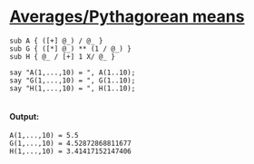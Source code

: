 [1]: http://rosettacode.org/wiki/Averages/Pythagorean_means

# [Averages/Pythagorean means][1]

```perl6
sub A { ([+] @_) / @_ }
sub G { ([*] @_) ** (1 / @_) }
sub H { @_ / [+] 1 X/ @_ }
 
say "A(1,...,10) = ", A(1..10);
say "G(1,...,10) = ", G(1..10);
say "H(1,...,10) = ", H(1..10);
 
```

#### Output:
```
A(1,...,10) = 5.5
G(1,...,10) = 4.52872868811677
H(1,...,10) = 3.41417152147406
```